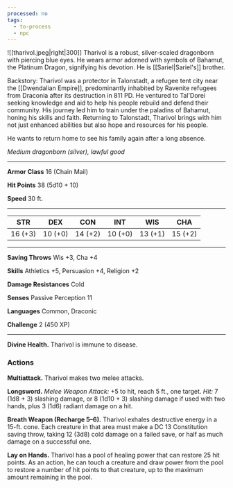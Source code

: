 ```yaml
---
processed: no
tags:
  - to-process
  - npc
---
```

![[tharivol.jpeg|right|300]]
Tharivol is a robust, silver-scaled dragonborn with piercing blue eyes. He wears armor adorned with symbols of Bahamut, the Platinum Dragon, signifying his devotion. He is [[Sariel|Sariel's]] brother.

Backstory: Tharivol was a protector in Talonstadt, a refugee tent city near the [[Dwendalian Empire]], predominantly inhabited by Ravenite refugees from Draconia after its destruction in 811 PD​​​​. He ventured to Tal'Dorei seeking knowledge and aid to help his people rebuild and defend their community. His journey led him to train under the paladins of Bahamut, honing his skills and faith. Returning to Talonstadt, Tharivol brings with him not just enhanced abilities but also hope and resources for his people.

He wants to return home to see his family again after a long absence.

_Medium dragonborn (silver), lawful good_

---

**Armor Class** 16 (Chain Mail)

**Hit Points** 38 (5d10 + 10)

**Speed** 30 ft.

---

| STR     | DEX     | CON     | INT     | WIS     | CHA     |
| ------- | ------- | ------- | ------- | ------- | ------- |
| 16 (+3) | 10 (+0) | 14 (+2) | 10 (+0) | 13 (+1) | 15 (+2) |

---

**Saving Throws** Wis +3, Cha +4

**Skills** Athletics +5, Persuasion +4, Religion +2

**Damage Resistances** Cold

**Senses** Passive Perception 11

**Languages** Common, Draconic

**Challenge** 2 (450 XP)

---

**Divine Health.** Tharivol is immune to disease.

### Actions

**Multiattack.** Tharivol makes two melee attacks.

**Longsword.** _Melee Weapon Attack:_ +5 to hit, reach 5 ft., one target. _Hit:_ 7 (1d8 + 3) slashing damage, or 8 (1d10 + 3) slashing damage if used with two hands, plus 3 (1d6) radiant damage on a hit.

**Breath Weapon (Recharge 5–6).** Tharivol exhales destructive energy in a 15-ft. cone. Each creature in that area must make a DC 13 Constitution saving throw, taking 12 (3d8) cold damage on a failed save, or half as much damage on a successful one.

**Lay on Hands.** Tharivol has a pool of healing power that can restore 25 hit points. As an action, he can touch a creature and draw power from the pool to restore a number of hit points to that creature, up to the maximum amount remaining in the pool.